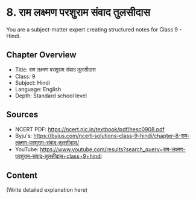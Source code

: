 # 8. राम लक्ष्मण परशुराम संवाद तुलसीदास

You are a subject-matter expert creating structured notes for Class 9 - Hindi.

## Chapter Overview
- Title: राम लक्ष्मण परशुराम संवाद तुलसीदास
- Class: 9
- Subject: Hindi
- Language: English
- Depth: Standard school level

## Sources
- NCERT PDF: https://ncert.nic.in/textbook/pdf/hesc0908.pdf
- Byju's: https://byjus.com/ncert-solutions-class-9-hindi/chapter-8-राम-लक्ष्मण-परशुराम-संवाद-तुलसीदास/
- YouTube: https://www.youtube.com/results?search_query=राम-लक्ष्मण-परशुराम-संवाद-तुलसीदास+class+9+hindi

## Content
(Write detailed explanation here)

